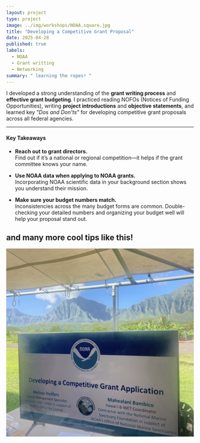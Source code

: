 ```yaml
---
layout: project
type: project
image: ../img/workshops/NOAA.square.jpg
title: "Developing a Competitive Grant Proposal"
date: 2025-04-28
published: true
labels:
  - NOAA
  - Grant writting 
  - Networking
summary: " learning the ropes! "
---
```

I developed a strong understanding of the **grant writing process** and **effective grant budgeting**. I practiced reading NOFOs (Notices of Funding Opportunities), writing **project introductions** and **objective statements**, and learned key *"Dos and Don'ts"* for developing competitive grant proposals across all federal agencies.

---

#### Key Takeaways

- **Reach out to grant directors.**  
  Find out if it’s a national or regional competition—it helps if the grant committee knows your name.

- **Use NOAA data when applying to NOAA grants.**  
  Incorporating NOAA scientific data in your background section shows you understand their mission.

- **Make sure your budget numbers match.**  
  Inconsistencies across the many budget forms are common. Double-checking your detailed numbers and organizing your budget well will help your proposal stand out.

and many more cool tips like this! 
---

<img src="../img/workshops/NOAA.square.jpg" class="img-thumbnail" alt="NOAA Training Image">
